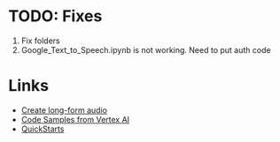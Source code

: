# TODO: Fixes

1. Fix folders
2. Google_Text_to_Speech.ipynb is not working. Need to put auth code

# Links
- [Create long-form audio](https://cloud.google.com/text-to-speech/docs/create-audio-text-long-audio-synthesis)
- [Code Samples from Vertex AI](https://github.com/GoogleCloudPlatform/python-docs-samples/blob/HEAD/texttospeech/snippets/quickstart.py)
- [QuickStarts](https://cloud.google.com/text-to-speech/docs/quickstarts)
